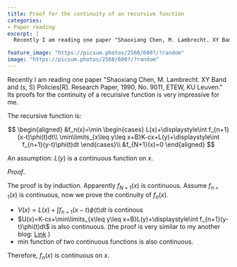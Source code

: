```yaml
---
title: Proof for the continuity of an recursive function
categories:
- Paper reading
excerpt: |
  Recently I am reading one paper "Shaoxiang Chen, M. Lambrecht. XY Band and (s, S) Policies. Research Paper, 1990, No. 9011, ETEW, KU Leuven." Its proofs for the continuity of a recurisive function is very impressive for me. The proof for this is by induction.

feature_image: "https://picsum.photos/2560/600?/?random"
image: "https://picsum.photos/2560/600?/?random"
---
```


Recently I am reading one paper "Shaoxiang Chen, M. Lambrecht. XY Band and (s, S) Policies[R]. Research Paper, 1990, No. 9011, ETEW, KU Leuven." Its proofs for the continuity of a recurisive function is very impressive for me.

The recursive function is:

$$
\begin{aligned}
&f_n(x)=\min
\begin{cases}
L(x)+\displaystyle\int f_{n+1}(x-t)\phi(t)dt\\
\min\limits_{x\leq y\leq  x+B}K-cx+L(y)+\displaystyle\int f_{n+1}(y-t)\phi(t)dt
\end{cases}\\
&f_{N+1}(x)=0
\end{aligned}
$$

An assumption: $L(y)$ is a continuous function on $x$.

$\textit{Proof}.$

The proof is by induction. Apparently $f_{N+1}(x)$ is continuous. Assume $f_{n+1}(x)$ is continuous, now we prove the continuity of $f_n(x)$.

- $V(x)=L(x)+\displaystyle\int f_{n+1}(x-t)\phi(t)dt$ is continous
- $U(x)=K-cx+\min\limits_{x\leq y\leq  x+B}L(y)+\displaystyle\int f_{n+1}(y-t)\phi(t)dt$ is also continuous. (the proof is very similar to my another blog: <a href="https://robinchen121.github.io/paper%20reading/2019/01/10/proof-a-min-function-is-continuous/">Link</a> )
- min function of two continuous functions is also continuous.

Therefore, $f_n(x)$ is continuous on $x$.
